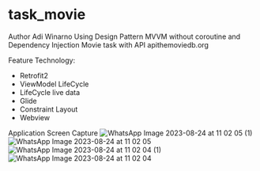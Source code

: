 # task_movie
Author Adi Winarno
Using Design Pattern MVVM without coroutine and Dependency Injection
Movie task with API apithemoviedb.org

Feature Technology:
- Retrofit2
- ViewModel LifeCycle
- LifeCycle live data
- Glide
- Constraint Layout
- Webview


Application Screen Capture
![WhatsApp Image 2023-08-24 at 11 02 05 (1)](https://github.com/adiiwinarnoo/task_movie/assets/67672061/625a67e4-d3c4-45f2-ad71-a48d28eb82b5)
![WhatsApp Image 2023-08-24 at 11 02 05](https://github.com/adiiwinarnoo/task_movie/assets/67672061/6ea053ce-a1f2-49d0-9432-73a59d65dff5)
![WhatsApp Image 2023-08-24 at 11 02 04 (1)](https://github.com/adiiwinarnoo/task_movie/assets/67672061/cdb0755a-86e2-4e52-a57c-24d27b95f6d4)
![WhatsApp Image 2023-08-24 at 11 02 04](https://github.com/adiiwinarnoo/task_movie/assets/67672061/e19106e9-1df6-44da-9b05-a5173e786a24)
